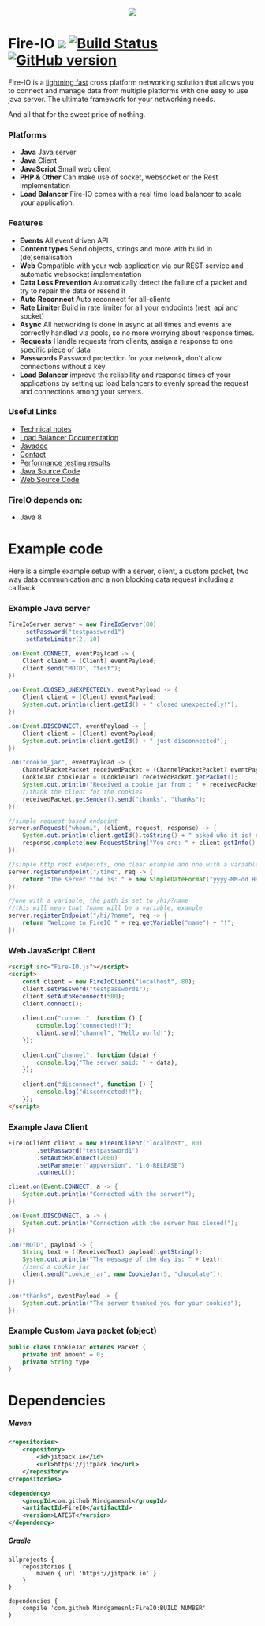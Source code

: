 <p align="center">
  <img src="http://static.craftmend.com/fireio/FIREIO.png" />
</p>

# Fire-IO [![](https://jitpack.io/v/Mindgamesnl/FireIO.svg)](https://jitpack.io/#Mindgamesnl/FireIO) [![Build Status](https://travis-ci.org/Mindgamesnl/FireIO.svg?branch=master)](https://travis-ci.org/Mindgamesnl/FireIO) [![GitHub version](https://d25lcipzij17d.cloudfront.net/badge.svg?id=gh&type=6&v=1.3.4&x2=0)](https://github.com/Mindgamesnl/FireIO)
Fire-IO is a [lightning fast](https://github.com/Mindgamesnl/FireIO/blob/master/performance.md) cross platform networking solution that allows you to connect and manage data from multiple platforms with one easy to use java server. The ultimate framework for your networking needs.

And all that for the sweet price of nothing.

### Platforms
 * **Java** Java server
 * **Java** Client
 * **JavaScript** Small web client
 * **PHP & Other** Can make use of socket, websocket or the Rest implementation
 * **Load Balancer** Fire-IO comes with a real time load balancer to scale your application.  

### Features
 * **Events** All event driven API
 * **Content types** Send objects, strings and more with build in (de)serialisation
 * **Web** Compatible with your web application via our REST service and automatic websocket implementation
 * **Data Loss Prevention** Automatically detect the failure of a packet and try to repair the data or resend it
 * **Auto Reconnect** Auto reconnect for all-clients
 * **Rate Limiter** Build in rate limiter for all your endpoints (rest, api and socket)
 * **Async** All networking is done in async at all times and events are correctly handled via pools, so no more worrying about response times.
 * **Requests** Handle requests from clients, assign a response to one specific piece of data
 * **Passwords** Password protection for your network, don't allow connections without a key
 * **Load Balancer** improve the reliability and response times of your applications by setting up load balancers to evenly spread the request and connections among your servers.
 
### Useful Links
 - [Technical notes](https://github.com/Mindgamesnl/FireIO/blob/master/documentation/technotes.md)
 - [Load Balancer Documentation](https://github.com/Mindgamesnl/FireIO/blob/master/documentation/loadbalancer.md)
 - [Javadoc](https://cdn.rawgit.com/Mindgamesnl/FireIO/master/platforms/java/javadoc/)
 - [Contact](https://twitter.com/Mindgamesnl)
 - [Performance testing results](https://github.com/Mindgamesnl/FireIO/blob/master/documentation/performance.md)
 - [Java Source Code](https://github.com/Mindgamesnl/FireIO/tree/master/platforms/java)
 - [Web Source Code](https://github.com/Mindgamesnl/FireIO/tree/master/platforms/web)

### FireIO depends on:
 - Java 8

# Example code

Here is a simple example setup with a server, client, a custom packet, two way data communication and a non blocking data request including a callback

### Example Java server
```java
FireIoServer server = new FireIoServer(80)
    .setPassword("testpassword1")
    .setRateLimiter(2, 10)

.on(Event.CONNECT, eventPayload -> {
    Client client = (Client) eventPayload;
    client.send("MOTD", "test");
})

.on(Event.CLOSED_UNEXPECTEDLY, eventPayload -> {
    Client client = (Client) eventPayload;
    System.out.println(client.getId() + " closed unexpectedly!");
})

.on(Event.DISCONNECT, eventPayload -> {
    Client client = (Client) eventPayload;
    System.out.println(client.getId() + " just disconnected");
})

.on("cookie_jar", eventPayload -> {
    ChannelPacketPacket receivedPacket = (ChannelPacketPacket) eventPayload;
    CookieJar cookieJar = (CookieJar) receivedPacket.getPacket();
    System.out.println("Received a cookie jar from : " + receivedPacket.getSender().getId() + ". The jar contains " + cookieJar.getAmount() + " cookies. The cookies type is: " + cookieJar.getType());
    //thank the client for the cookies
    receivedPacket.getSender().send("thanks", "thanks");
});

//simple request based endpoint
server.onRequest("whoami", (client, request, response) -> {
    System.out.println(client.getId().toString() + " asked who it is! sending ip back");
    response.complete(new RequestString("You are: " + client.getInfo().getHostname()));
});

//simple http rest endpoints, one clear example and one with a variable
server.registerEndpoint("/time", req -> {
    return "The server time is: " + new SimpleDateFormat("yyyy-MM-dd HH:mm:ss").format(new Date());
});

//one with a variable, the path is set to /hi/?name
//this will mean that ?name will be a variable, example
server.registerEndpoint("/hi/?name", req -> {
    return "Welcome to FireIO " + req.getVariable("name") + "!";
});
```

### Web JavaScript Client
```html
<script src="Fire-IO.js"></script>
<script>
    const client = new FireIoClient("localhost", 80);
    client.setPassword("testpassword1");
    client.setAutoReconnect(500);
    client.connect();
    
    client.on("connect", function () {
        console.log("connected!!");
        client.send("channel", "Hello world!");
    });
    
    client.on("channel", function (data) {
        console.log("The server said: " + data);
    });
    
    client.on("disconnect", function () {
        console.log("disconnected!!");
    });
</script>
```

### Example Java Client
```java
FireIoClient client = new FireIoClient("localhost", 80)
        .setPassword("testpassword1")
        .setAutoReConnect(2000)
        .setParameter("appversion", "1.0-RELEASE")
        .connect();

client.on(Event.CONNECT, a -> {
    System.out.println("Connected with the server!");
})

.on(Event.DISCONNECT, a -> {
    System.out.println("Connection with the server has closed!");
})

.on("MOTD", payload -> {
    String text = ((ReceivedText) payload).getString();
    System.out.println("The message of the day is: " + text);
    //send a cookie jar
    client.send("cookie_jar", new CookieJar(5, "chocolate"));
})

.on("thanks", eventPayload -> {
    System.out.println("The server thanked you for your cookies");
});
```

### Example Custom Java packet (object)
```java
public class CookieJar extends Packet {
    private int amount = 0;
    private String type;
}
```


# Dependencies
##### Maven
```xml
<repositories>
    <repository>
        <id>jitpack.io</id>
        <url>https://jitpack.io</url>
    </repository>
</repositories>

<dependency>
    <groupId>com.github.Mindgamesnl</groupId>
    <artifactId>FireIO</artifactId>
    <version>LATEST</version>
</dependency>
```

##### Gradle
```
allprojects {
    repositories {
        maven { url 'https://jitpack.io' }
    }
}
```

```
dependencies {
    compile 'com.github.Mindgamesnl:FireIO:BUILD NUMBER'
}
```
